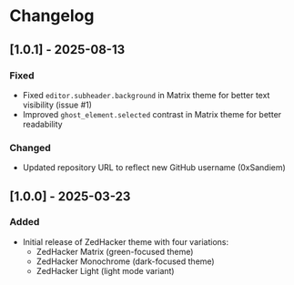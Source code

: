 # Changelog

## [1.0.1] - 2025-08-13

### Fixed
- Fixed `editor.subheader.background` in Matrix theme for better text visibility (issue #1)
- Improved `ghost_element.selected` contrast in Matrix theme for better readability

### Changed
- Updated repository URL to reflect new GitHub username (0xSandiem)

## [1.0.0] - 2025-03-23

### Added
- Initial release of ZedHacker theme with four variations:
  - ZedHacker Matrix (green-focused theme)
  - ZedHacker Monochrome (dark-focused theme)
  - ZedHacker Light (light mode variant)
